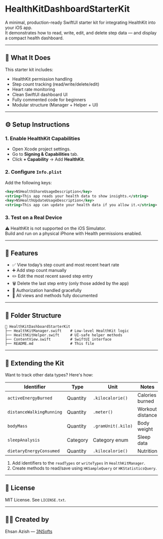 # HealthKitDashboardStarterKit

A minimal, production-ready SwiftUI starter kit for integrating HealthKit into your iOS app.  
It demonstrates how to read, write, edit, and delete step data — and display a compact health dashboard.

---

## 🧠 What It Does

This starter kit includes:
- HealthKit permission handling
- Step count tracking (read/write/delete/edit)
- Heart rate monitoring
- Clean SwiftUI dashboard UI
- Fully commented code for beginners
- Modular structure (Manager + Helper + UI)

---

## ⚙️ Setup Instructions

### 1. Enable HealthKit Capabilities
- Open Xcode project settings.
- Go to **Signing & Capabilities** tab.
- Click **+ Capability** → Add **HealthKit**.

### 2. Configure `Info.plist`
Add the following keys:
```xml
<key>NSHealthShareUsageDescription</key>
<string>This app reads your health data to show insights.</string>
<key>NSHealthUpdateUsageDescription</key>
<string>This app can update your health data if you allow it.</string>
```

### 3. Test on a Real Device
⚠️ HealthKit is not supported on the iOS Simulator.  
Build and run on a physical iPhone with Health permissions enabled.

---

## 📱 Features

- ✅ View today’s step count and most recent heart rate
- ➕ Add step count manually
- ✏️ Edit the most recent saved step entry
- 🗑️ Delete the last step entry (only those added by the app)
- 🔐 Authorization handled gracefully
- 💬 All views and methods fully documented

---

## 🧩 Folder Structure

```
📁 HealthKitDashboardStarterKit
├── HealthKitManager.swift    # Low-level HealthKit logic
├── HealthKitHelper.swift     # UI-safe helper methods
├── ContentView.swift         # SwiftUI interface
├── README.md                 # This file
```

---

## 🔧 Extending the Kit

Want to track other data types? Here's how:

| Identifier                 | Type      | Unit               | Notes                        |
|----------------------------|-----------|--------------------|------------------------------|
| `activeEnergyBurned`       | Quantity  | `.kilocalorie()`   | Calories burned              |
| `distanceWalkingRunning`   | Quantity  | `.meter()`         | Workout distance             |
| `bodyMass`                 | Quantity  | `.gramUnit(.kilo)` | Body weight                  |
| `sleepAnalysis`            | Category  | Category enum      | Sleep data                   |
| `dietaryEnergyConsumed`    | Quantity  | `.kilocalorie()`   | Nutrition                    |

1. Add identifiers to the `readTypes` or `writeTypes` in `HealthKitManager`.
2. Create methods to read/save using `HKSampleQuery` or `HKStatisticsQuery`.

---

## 📄 License

MIT License. See `LICENSE.txt`.

---

## 👨‍💻 Created by

Ehsan Azish — [3NSofts](https://github.com/ehsanazish)
